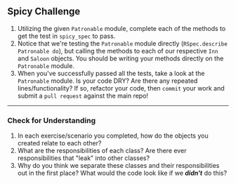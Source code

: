 ## Spicy Challenge
1. Utilizing the given `Patronable` module, complete each of the methods to get the test in `spicy_spec` to pass.
2. Notice that we're testing the `Patronable` module directly (`RSpec.describe Patronable do`), but calling the methods to each of our respective `Inn` and `Saloon` objects. You should be writing your methods directly on the `Patronable` module.
3. When you've successfully passed all the tests, take a look at the `Patronable` module. Is your code DRY? Are there any repeated lines/functionality? If so, refactor your code, then `commit` your work and submit a `pull request` against the main repo!

---------

### Check for Understanding

1. In each exercise/scenario you completed, how do the objects you created relate to each other?
2. What are the responsibilities of each class? Are there ever responsibilities that "leak" into other classes?
3. Why do you think we separate these classes and their responsibilities out in the first place? What would the code look like if we ___didn't___ do this?
